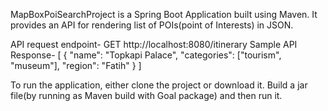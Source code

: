 MapBoxPoiSearchProject is a Spring Boot Application built using Maven. It provides an API for rendering list of POIs(point of Interests) in JSON.

API request endpoint- GET http://localhost:8080/itinerary
Sample API Response-
[
{
"name": "Topkapi Palace",
"categories": ["tourism", "museum"],
"region": "Fatih"
}
]

To run the application, either clone the project or download it. Build a jar file(by running as Maven build with Goal package) and then run it.
